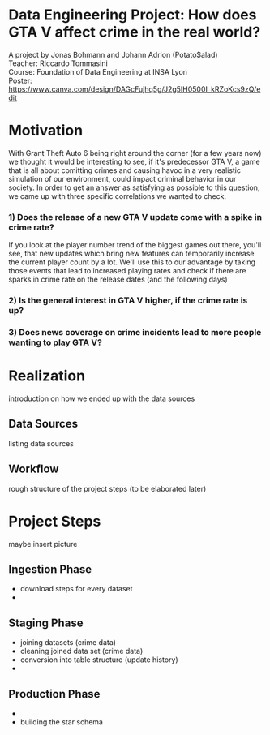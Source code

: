 # Data Engineering Project: How does GTA V affect crime in the real world?
A project by Jonas Bohmann and Johann Adrion (Potato$alad) <br/>
Teacher: Riccardo Tommasini <br/>
Course: Foundation of Data Engineering at INSA Lyon <br/>
Poster: https://www.canva.com/design/DAGcFujhq5g/J2g5IH0500I_kRZoKcs9zQ/edit

# Motivation
With Grant Theft Auto 6 being right around the corner (for a few years now) we thought it would be interesting to see, if it's predecessor GTA V, a game that is all about comitting crimes and causing havoc in a very realistic simulation of our environment, could impact criminal behavior in our society. In order to get an answer as satisfying as possible to this question, we came up with three specific correlations we wanted to check.
### 1) Does the release of a new GTA V update come with a spike in crime rate?
If you look at the player number trend of the biggest games out there, you'll see, that new updates which bring new features can temporarily increase the current player count by a lot. We'll use this to our advantage by taking those events that lead to increased playing rates and check if there are sparks in crime rate on the release dates (and the following days)
### 2) Is the general interest in GTA V higher, if the crime rate is up?

### 3) Does news coverage on crime incidents lead to more people wanting to play GTA V?

# Realization
introduction on how we ended up with the data sources
## Data Sources
listing data sources
## Workflow
rough structure of the project steps (to be elaborated later)
# Project Steps
maybe insert picture
## Ingestion Phase
- download steps for every dataset
- 
## Staging Phase
- joining datasets (crime data)
- cleaning joined data set (crime data)
- conversion into table structure (update history)
- 
## Production Phase
- 
- building the star schema
